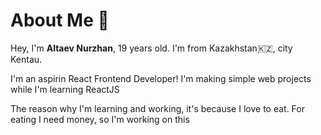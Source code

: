 # About Me :speech_balloon:
Hey, I'm **Altaev Nurzhan**, 19 years old. I'm from Kazakhstan:kazakhstan:, city Kentau.

I'm an aspirin React Frontend Developer!
I'm making simple web projects while I'm learning ReactJS

The reason why I'm learning and working, it's because I love to eat. For eating I need money, so I'm working on this
